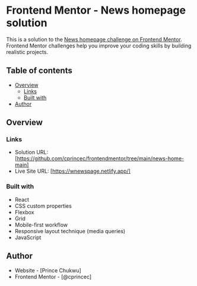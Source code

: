 # Frontend Mentor - News homepage solution

This is a solution to the [News homepage challenge on Frontend Mentor](https://www.frontendmentor.io/challenges/news-homepage-H6SWTa1MFl). Frontend Mentor challenges help you improve your coding skills by building realistic projects.

## Table of contents

-   [Overview](#overview)
    -   [Links](#links)
    -   [Built with](#built-with)
-   [Author](#author)

## Overview

### Links

-   Solution URL: [https://github.com/cprincec/frontendmentor/tree/main/news-home-main]
-   Live Site URL: [https://wnewspage.netlify.app/]

### Built with

-   React
-   CSS custom properties
-   Flexbox
-   Grid
-   Mobile-first workflow
-   Responsive layout technique (media queries)
-   JavaScript

## Author

-   Website - [Prince Chukwu]
-   Frontend Mentor - [@cprincec]

